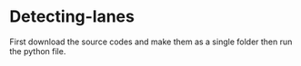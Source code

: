 # Detecting-lanes
First download the source codes and make them as a single folder then run the python file.
